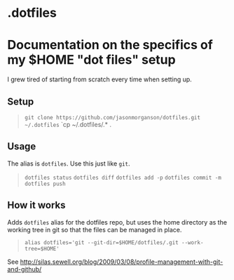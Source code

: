 # .dotfiles

Documentation on the specifics of my $HOME "dot files" setup
===============================================================

I grew tired of starting from scratch every time when setting up.

## Setup ##

> `git clone https://github.com/jasonmorganson/dotfiles.git ~/.dotfiles`
> `cp ~/.dotfiles/.* .

## Usage ##

The alias is `dotfiles`. Use this just like `git`.

> `dotfiles status`
> `dotfiles diff`
> `dotfiles add -p`
> `dotfiles commit -m`
> `dotfiles push`

## How it works ##

Adds `dotfiles` alias for the dotfiles repo, but uses the home directory as the
working tree in git so that the files can be managed in place.

> `alias dotfiles='git --git-dir=$HOME/dotfiles/.git --work-tree=$HOME'`

See http://silas.sewell.org/blog/2009/03/08/profile-management-with-git-and-github/

